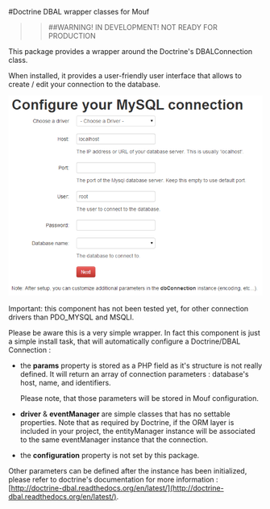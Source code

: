 #Doctrine DBAL wrapper classes for Mouf


> > ##WARNING! IN DEVELOPMENT! NOT READY FOR PRODUCTION

This package provides a wrapper around the Doctrine's DBALConnection class.

When installed, it provides a user-friendly user interface that allows to create / edit your connection to the database.

![DBCOnnection](doc/images/db_connection_install.png "Install DBAL/Connection")

Important: this component has not been tested yet, for other connection drivers than PDO_MYSQL and MSQLI.

Please be aware this is a very simple wrapper. In fact this component is just a simple install task, that will automatically configure a Doctrine/DBAL Connection :

 * the **params** property is stored as a PHP field as it's structure is not really defined. It will return an array of connection parameters : database's host, name, and identifiers.
   
   Please note, that those parameters will be stored in Mouf configuration.
 * **driver** & **eventManager** are simple classes that has no settable properties. Note that as required by Doctrine, if the ORM layer is included in your project, the entityManager instance will be associated to the same eventManager instance that the connection. 
 * the **configuration** property is not set by this package.
 
Other parameters can be defined after the instance has been initialized, please refer to doctrine's documentation for more information : [http://doctrine-dbal.readthedocs.org/en/latest/](http://doctrine-dbal.readthedocs.org/en/latest/).